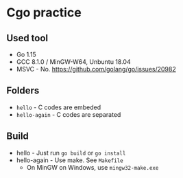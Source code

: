# Cgo practice

## Used tool
* Go 1.15
* GCC 8.1.0 / MinGW-W64, Unbuntu 18.04
* MSVC - No. https://github.com/golang/go/issues/20982

## Folders
* `hello` - C codes are embeded
* `hello-again` - C codes are separated

## Build
* hello - Just run `go build` or `go install`
* hello-again - Use make. See `Makefile`
    * On MinGW on Windows, use `mingw32-make.exe`
